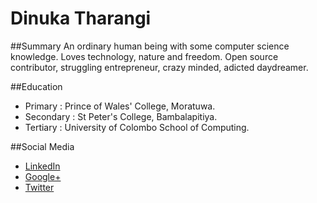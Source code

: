 # Dinuka Tharangi

##Summary
An ordinary human being with some computer science knowledge. Loves technology, nature and freedom. Open source contributor, struggling entrepreneur, crazy minded, adicted daydreamer.

##Education
* Primary : Prince of Wales' College, Moratuwa.
* Secondary : St Peter's College, Bambalapitiya.
* Tertiary : University of Colombo School of Computing.

##Social Media
* [LinkedIn](http://www.linkedin.com/in/dinukatharangi)
* [Google+](https://plus.google.com/+DinukaTharangi)
* [Twitter](https://twitter.com/Tharangi)